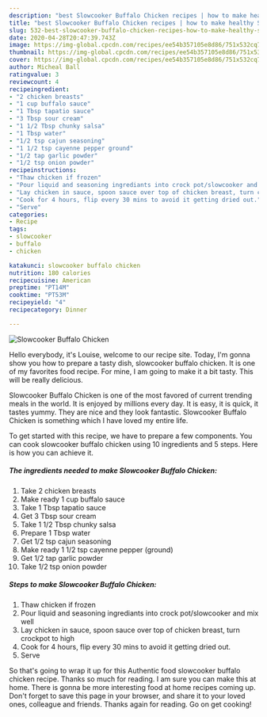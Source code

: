 ```yaml
---
description: "best Slowcooker Buffalo Chicken recipes | how to make healthy Slowcooker Buffalo Chicken"
title: "best Slowcooker Buffalo Chicken recipes | how to make healthy Slowcooker Buffalo Chicken"
slug: 532-best-slowcooker-buffalo-chicken-recipes-how-to-make-healthy-slowcooker-buffalo-chicken
date: 2020-04-28T20:47:39.743Z
image: https://img-global.cpcdn.com/recipes/ee54b357105e8d86/751x532cq70/slowcooker-buffalo-chicken-recipe-main-photo.jpg
thumbnail: https://img-global.cpcdn.com/recipes/ee54b357105e8d86/751x532cq70/slowcooker-buffalo-chicken-recipe-main-photo.jpg
cover: https://img-global.cpcdn.com/recipes/ee54b357105e8d86/751x532cq70/slowcooker-buffalo-chicken-recipe-main-photo.jpg
author: Micheal Ball
ratingvalue: 3
reviewcount: 4
recipeingredient:
- "2 chicken breasts"
- "1 cup buffalo sauce"
- "1 Tbsp tapatio sauce"
- "3 Tbsp sour cream"
- "1 1/2 Tbsp chunky salsa"
- "1 Tbsp water"
- "1/2 tsp cajun seasoning"
- "1 1/2 tsp cayenne pepper ground"
- "1/2 tap garlic powder"
- "1/2 tsp onion powder"
recipeinstructions:
- "Thaw chicken if frozen"
- "Pour liquid and seasoning ingrediants into crock pot/slowcooker and mix well"
- "Lay chicken in sauce, spoon sauce over top of chicken breast, turn crockpot to high"
- "Cook for 4 hours, flip every 30 mins to avoid it getting dried out."
- "Serve"
categories:
- Recipe
tags:
- slowcooker
- buffalo
- chicken

katakunci: slowcooker buffalo chicken 
nutrition: 180 calories
recipecuisine: American
preptime: "PT14M"
cooktime: "PT53M"
recipeyield: "4"
recipecategory: Dinner

---
```



![Slowcooker Buffalo Chicken](https://img-global.cpcdn.com/recipes/ee54b357105e8d86/751x532cq70/slowcooker-buffalo-chicken-recipe-main-photo.jpg)

Hello everybody, it's Louise, welcome to our recipe site. Today, I'm gonna show you how to prepare a tasty dish, slowcooker buffalo chicken. It is one of my favorites food recipe. For mine, I am going to make it a bit tasty. This will be really delicious.

Slowcooker Buffalo Chicken is one of the most favored of current trending meals in the world. It is enjoyed by millions every day. It is easy, it is quick, it tastes yummy. They are nice and they look fantastic. Slowcooker Buffalo Chicken is something which I have loved my entire life.




To get started with this recipe, we have to prepare a few components. You can cook slowcooker buffalo chicken using 10 ingredients and 5 steps. Here is how you can achieve it.

<!--inarticleads1-->

##### The ingredients needed to make Slowcooker Buffalo Chicken:

1. Take 2 chicken breasts
1. Make ready 1 cup buffalo sauce
1. Take 1 Tbsp tapatio sauce
1. Get 3 Tbsp sour cream
1. Take 1 1/2 Tbsp chunky salsa
1. Prepare 1 Tbsp water
1. Get 1/2 tsp cajun seasoning
1. Make ready 1 1/2 tsp cayenne pepper (ground)
1. Get 1/2 tap garlic powder
1. Take 1/2 tsp onion powder




<!--inarticleads2-->

##### Steps to make Slowcooker Buffalo Chicken:

1. Thaw chicken if frozen
1. Pour liquid and seasoning ingrediants into crock pot/slowcooker and mix well
1. Lay chicken in sauce, spoon sauce over top of chicken breast, turn crockpot to high
1. Cook for 4 hours, flip every 30 mins to avoid it getting dried out.
1. Serve




So that's going to wrap it up for this Authentic food slowcooker buffalo chicken recipe. Thanks so much for reading. I am sure you can make this at home. There is gonna be more interesting food at home recipes coming up. Don't forget to save this page in your browser, and share it to your loved ones, colleague and friends. Thanks again for reading. Go on get cooking!
